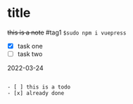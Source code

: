 # title

~~this is a note~~  #tag1
`$sudo npm i vuepress`

 - [x] task one 
 - [ ] task two

2022-03-24

```ad-todo

- [ ] this is a todo
- [x] already done

```

